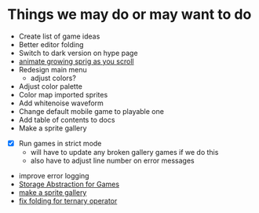 # Things we may do or may want to do

- Create list of game ideas
- Better editor folding
- Switch to dark version on hype page
- [animate growing sprig as you scroll](https://github.com/hackclub/sprig/issues/334)
- Redesign main menu
  - adjust colors? 
- Adjust color palette
- Color map imported sprites
- Add whitenoise waveform
- Change default mobile game to playable one
- Add table of contents to docs
- Make a sprite gallery
- [x] Run games in strict mode
  - will have to update any broken gallery games if we do this
  - also have to adjust line number on error messages
- improve error logging
- [Storage Abstraction for Games](https://github.com/hackclub/sprig/issues/362)
- [make a sprite gallery](https://github.com/hackclub/sprig/issues/345)
- [fix folding for ternary operator](https://github.com/hackclub/sprig/issues/360)


